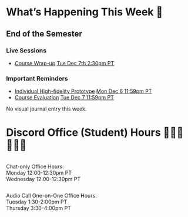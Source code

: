 <div class=alert>

# What’s Happening This Week 💫

## End of the Semester 

### Live Sessions

* [Course Wrap-up](https://canvas.sfu.ca/courses/64326/external_tools/3544) <span class='badge'> [Tue Dec 7th 2:30pm PT](https://www.timeanddate.com/worldclock/fixedtime.html?msg=CMPT-363+Course-Wrapup&iso=20211207T1430&p1=256&ah=1&am=50)</span>

### Important Reminders

* [Individual High-fidelity Prototype](https://canvas.sfu.ca/courses/64326/assignments/662759) <span class='badge'> [Mon Dec 6 11:59pm PT](https://www.timeanddate.com/worldclock/fixedtime.html?msg=CMPT-363+High-fidelity+Prototype+Due+Date&iso=20211206T2359&p1=256)</span>  
* [Course Evaluation](https://sfu.bluera.com/SFU) <span class='badge'> [Tue Dec 7 11:59pm PT](https://www.timeanddate.com/worldclock/fixedtime.html?msg=CMPT-363+High-fidelity+Prototype+Due+Date&iso=20211207T2359&p1=256)</span>  

No visual journal entry this week.

</div>

# Discord Office (Student) Hours ‍👩🏽‍💻👨🏽‍💻

<div class="row">
<div class="column">

Chat-only Office Hours:  
Monday 12:00-12:30pm PT  
Wednesday 12:00-12:30pm PT   

</div>
<div class="column">

Audio Call One-on-One Office Hours:  
Tuesday 1:30-2:00pm PT  
Thursday 3:30-4:00pm PT  

</div>
</div>
